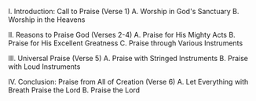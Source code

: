 I. Introduction: Call to Praise (Verse 1)
   A. Worship in God's Sanctuary
   B. Worship in the Heavens

II. Reasons to Praise God (Verses 2-4)
   A. Praise for His Mighty Acts
   B. Praise for His Excellent Greatness
   C. Praise through Various Instruments

III. Universal Praise (Verse 5)
   A. Praise with Stringed Instruments
   B. Praise with Loud Instruments

IV. Conclusion: Praise from All of Creation (Verse 6)
   A. Let Everything with Breath Praise the Lord
   B. Praise the Lord